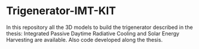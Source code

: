 # Trigenerator-IMT-KIT
In this repository all the 3D models to build the trigenerator described in the thesis: Integrated Passive Daytime Radiative Cooling and Solar Energy Harvesting are available. Also code developed along the thesis.

